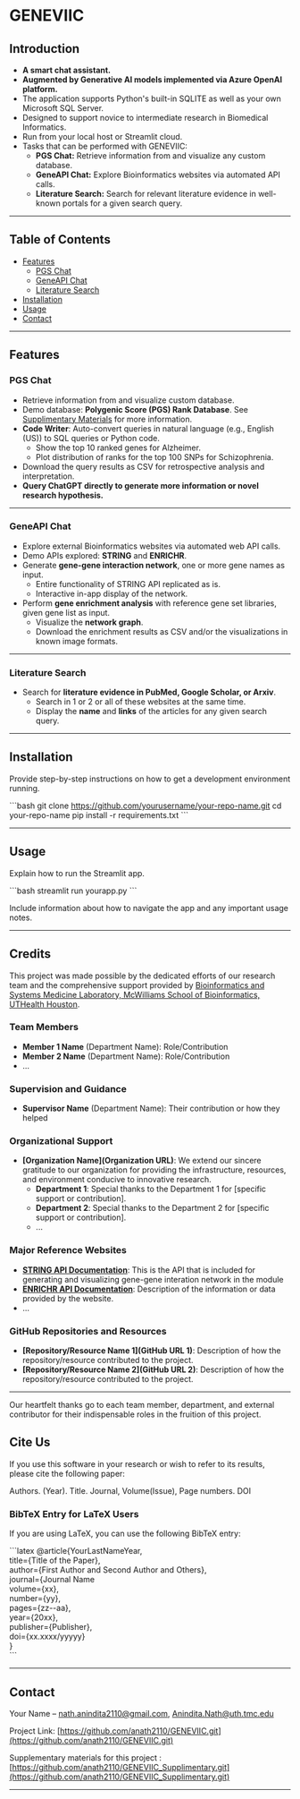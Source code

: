 
# GENEVIIC

## Introduction

- **A smart chat assistant.**
- **Augmented by Generative AI models implemented via Azure OpenAI platform.**
- The application supports Python's built-in SQLITE as well as your own Microsoft SQL Server.
- Designed to support novice to intermediate research in Biomedical Informatics.
- Run from your local host or Streamlit cloud.
- Tasks that can be performed with GENEVIIC:
    - **PGS Chat:** Retrieve information from and visualize any custom database.
    - **GeneAPI Chat:** Explore Bioinformatics websites via automated API calls.
    - **Literature Search:** Search for relevant literature evidence in well-known portals for a given search query.

---


## Table of Contents

- [Features](#features)
	- [PGS Chat](#pgs-chat)
	- [GeneAPI Chat](#geneapi-chat)
	- [Literature Search](#literature-search)
- [Installation](#installation)
- [Usage](#usage)
- [Contact](#contact)

---

## Features
### PGS Chat

- Retrieve information from and visualize custom database.
- Demo database: **Polygenic Score (PGS) Rank Database**. See [Supplimentary Materials](#Su) for more information.
- **Code Writer**: Auto-convert queries in natural language (e.g., English (US)) to SQL queries or Python code.
  - Show the top 10 ranked genes for Alzheimer.
  - Plot distribution of ranks for the top 100 SNPs for Schizophrenia.
- Download the query results as CSV for retrospective analysis and interpretation.
- **Query ChatGPT directly to generate more information or novel research hypothesis.**
---

### GeneAPI Chat

- Explore external Bioinformatics websites via automated web API calls.
- Demo APIs explored: **STRING** and **ENRICHR**.
- Generate **gene-gene interaction network**, one or more gene names as input.
  - Entire functionality of STRING API replicated as is.
  - Interactive in-app display of the network.
- Perform **gene enrichment analysis** with reference gene set libraries, given gene list as input.
  - Visualize the **network graph**.
  - Download the enrichment results as CSV and/or the visualizations in known image formats.
---

### Literature Search

- Search for **literature evidence in PubMed, Google Scholar, or Arxiv**.
  - Search in 1 or 2 or all of these websites at the same time.
  - Display the **name** and **links** of the articles for any given search query.
---

## Installation

Provide step-by-step instructions on how to get a development environment running.

\```bash
git clone https://github.com/yourusername/your-repo-name.git
cd your-repo-name
pip install -r requirements.txt
\```

---

## Usage

Explain how to run the Streamlit app.

\```bash
streamlit run yourapp.py
\```

Include information about how to navigate the app and any important usage notes.

---


## Credits

This project was made possible by the dedicated efforts of our research team and the comprehensive support provided by [Bioinformatics and Systems Medicine Laboratory, McWilliams School of Bioinformatics, UTHealth Houston](https://www.uth.edu/bioinfo/).

### Team Members
- **Member 1 Name** (Department Name): Role/Contribution
- **Member 2 Name** (Department Name): Role/Contribution
- ...

### Supervision and Guidance
- **Supervisor Name** (Department Name): Their contribution or how they helped

### Organizational Support
- **[Organization Name](Organization URL)**: We extend our sincere gratitude to our organization for providing the infrastructure, resources, and environment conducive to innovative research.
  - **Department 1**: Special thanks to the Department 1 for [specific support or contribution].
  - **Department 2**: Special thanks to the Department 2 for [specific support or contribution].
  - ...

### Major Reference Websites
- **[STRING API Documentation](https://string-db.org/help/api/)**: This is the API that is included for generating and visualizing gene-gene interation network in the module 
- **[ENRICHR API Documentation](https://maayanlab.cloud/Enrichr/help#api)**: Description of the information or data provided by the website.
- ...

### GitHub Repositories and Resources
- **[Repository/Resource Name 1](GitHub URL 1)**: Description of how the repository/resource contributed to the project.
- **[Repository/Resource Name 2](GitHub URL 2)**: Description of how the repository/resource contributed to the project.

---
Our heartfelt thanks go to each team member, department, and external contributor for their indispensable roles in the fruition of this project.
## Cite Us

If you use this software in your research or wish to refer to its results, please cite the following paper:

Authors. (Year). Title. Journal, Volume(Issue), Page numbers. DOI

### BibTeX Entry for LaTeX Users

If you are using LaTeX, you can use the following BibTeX entry:

\```latex
	@article{YourLastNameYear,\
	title={Title of the Paper},\
	  author={First Author and Second Author and Others},\
	  journal={Journal Name\
	  volume={xx},\
	  number={yy},\
	  pages={zz--aa},\
	  year={20xx},\
	  publisher={Publisher},\
	  doi={xx.xxxx/yyyyy}\
	}\
\```

---
## Contact

Your Name – nath.anindita2110@gmail.com, Anindita.Nath@uth.tmc.edu

Project Link: [https://github.com/anath2110/GENEVIIC.git](https://github.com/anath2110/GENEVIIC.git)

Supplementary materials for this project : [https://github.com/anath2110/GENEVIIC_Supplimentary.git](https://github.com/anath2110/GENEVIIC_Supplimentary.git)

---
